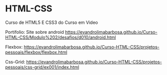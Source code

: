 # HTML-CSS
 
Curso de HTML5 E CSS3 do Curso em Video

Portifolio:
Site sobre android
https://evandrolimabarbosa.github.io/Curso-HTML-CSS/Modulo%202/desafios/d010/android.html


Flexbox:
https://evandrolimabarbosa.github.io/Curso-HTML-CSS/projetos-pessoais/flexbox/flexbox.html

Css-Grid:
https://evandrolimabarbosa.github.io/Curso-HTML-CSS/projetos-pessoais/css-grid/ex001/index.html
